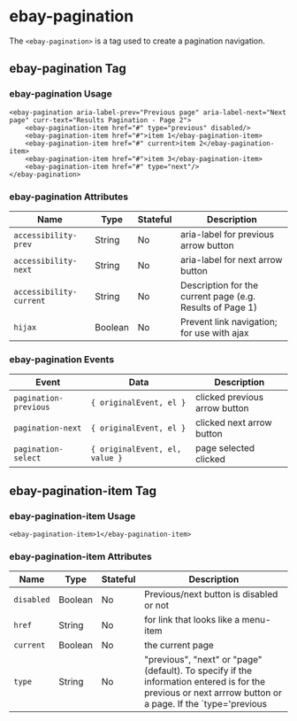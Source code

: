 # ebay-pagination

The `<ebay-pagination>` is a tag used to create a pagination navigation.

## ebay-pagination Tag

### ebay-pagination Usage

```marko
<ebay-pagination aria-label-prev="Previous page" aria-label-next="Next page" curr-text="Results Pagination - Page 2">
    <ebay-pagination-item href="#" type="previous" disabled/>
    <ebay-pagination-item href="#">item 1</ebay-pagination-item>
    <ebay-pagination-item href="#" current>item 2</ebay-pagination-item>
    <ebay-pagination-item href="#">item 3</ebay-pagination-item>
    <ebay-pagination-item href="#" type="next"/>
</ebay-pagination>
```

### ebay-pagination Attributes

Name | Type | Stateful | Description
--- | --- | --- | ---
`accessibility-prev` | String | No | aria-label for previous arrow button
`accessibility-next` | String | No | aria-label for next arrow button
`accessibility-current` | String | No | Description for the current page (e.g. Results of Page 1)
`hijax` | Boolean | No | Prevent link navigation; for use with ajax

### ebay-pagination Events

Event | Data | Description
--- | --- | ---
`pagination-previous` | `{ originalEvent, el }`| clicked previous arrow button
`pagination-next` | `{ originalEvent, el }` | clicked next arrow button
`pagination-select` | `{ originalEvent, el, value }` | page selected clicked

## ebay-pagination-item Tag

### ebay-pagination-item Usage

```marko
<ebay-pagination-item>1</ebay-pagination-item>
```

### ebay-pagination-item Attributes

Name | Type | Stateful | Description
--- | --- | --- | ---
`disabled` | Boolean | No | Previous/next button is disabled or not
`href` | String | No | for link that looks like a menu-item
`current` | Boolean | No | the current page
`type` | String | No | "previous", "next" or "page"(default). To specify if the information entered is for the previous or next arrrow button or a page. If the `type='previous|next'` isn't provided the previous/next arrow buttons will be taken as `disabled`
